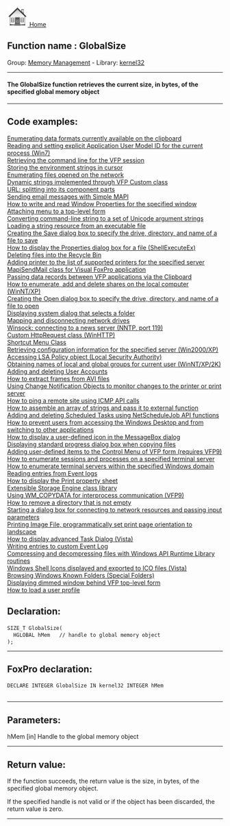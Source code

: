 [<img src="../../images/home.png"> Home ](https://github.com/VFPX/Win32API)  

## Function name : GlobalSize
Group: [Memory Management](../../functions_group.md#Memory_Management)  -  Library: [kernel32](../../Libraries.md#kernel32)  
***  


#### The GlobalSize function retrieves the current size, in bytes, of the specified global memory object
***  


## Code examples:
[Enumerating data formats currently available on the clipboard](../../samples/sample_032.md)  
[Reading and setting explicit Application User Model ID for the current process (Win7)](../../samples/sample_038.md)  
[Retrieving the command line for the VFP session](../../samples/sample_051.md)  
[Storing the environment strings in cursor](../../samples/sample_089.md)  
[Enumerating files opened on the network](../../samples/sample_121.md)  
[Dynamic strings implemented through VFP Custom class](../../samples/sample_157.md)  
[URL: splitting into its component parts](../../samples/sample_184.md)  
[Sending email messages with Simple MAPI](../../samples/sample_193.md)  
[How to write and read Window Properties for the specified window](../../samples/sample_205.md)  
[Attaching menu to a top-level form](../../samples/sample_208.md)  
[Converting command-line string to a set of Unicode argument strings](../../samples/sample_212.md)  
[Loading a string resource from an executable file](../../samples/sample_213.md)  
[Creating the Save dialog box to specify the drive, directory, and name of a file to save](../../samples/sample_265.md)  
[How to display the Properties dialog box for a file (ShellExecuteEx)](../../samples/sample_320.md)  
[Deleting files into the Recycle Bin](../../samples/sample_321.md)  
[Adding printer to the list of supported printers for the specified server](../../samples/sample_335.md)  
[MapiSendMail class for Visual FoxPro application](../../samples/sample_342.md)  
[Passing data records between VFP applications via the Clipboard](../../samples/sample_346.md)  
[How to enumerate, add and delete shares on the local computer (WinNT/XP)](../../samples/sample_351.md)  
[Creating the Open dialog box to specify the drive, directory, and name of a file to open](../../samples/sample_363.md)  
[Displaying system dialog that selects a folder](../../samples/sample_364.md)  
[Mapping and disconnecting network drives](../../samples/sample_387.md)  
[Winsock: connecting to a news server (NNTP, port 119)](../../samples/sample_389.md)  
[Custom HttpRequest class (WinHTTP)](../../samples/sample_397.md)  
[Shortcut Menu Class](../../samples/sample_419.md)  
[Retrieving configuration information for the specified server (Win2000/XP)](../../samples/sample_425.md)  
[Accessing LSA Policy object (Local Security Authority)](../../samples/sample_427.md)  
[Obtaining names of local and global groups for current user (WinNT/XP/2K)](../../samples/sample_431.md)  
[Adding and deleting User Accounts](../../samples/sample_478.md)  
[How to extract frames from AVI files](../../samples/sample_484.md)  
[Using Change Notification Objects to monitor changes to the printer or print server](../../samples/sample_485.md)  
[How to ping a remote site using ICMP API calls](../../samples/sample_486.md)  
[How to assemble an array of strings and pass it to external function](../../samples/sample_487.md)  
[Adding and deleting Scheduled Tasks using NetScheduleJob API functions](../../samples/sample_490.md)  
[How to prevent users from accessing the Windows Desktop and from switching to other applications](../../samples/sample_492.md)  
[How to display a user-defined icon in the MessageBox dialog](../../samples/sample_500.md)  
[Displaying standard progress dialog box when copying files](../../samples/sample_508.md)  
[Adding user-defined items to the Control Menu of VFP form (requires VFP9)](../../samples/sample_512.md)  
[How to enumerate sessions and processes on a specified terminal server](../../samples/sample_519.md)  
[How to enumerate terminal servers within the specified Windows domain](../../samples/sample_520.md)  
[Reading entries from Event logs](../../samples/sample_524.md)  
[How to display the Print property sheet](../../samples/sample_531.md)  
[Extensible Storage Engine class library](../../samples/sample_532.md)  
[Using WM_COPYDATA for interprocess communication (VFP9)](../../samples/sample_536.md)  
[How to remove a directory that is not empty](../../samples/sample_541.md)  
[Starting a dialog box for connecting to network resources and passing input parameters](../../samples/sample_551.md)  
[Printing Image File, programmatically set print page orientation to landscape](../../samples/sample_555.md)  
[How to display advanced Task Dialog (Vista)](../../samples/sample_558.md)  
[Writing entries to custom Event Log](../../samples/sample_564.md)  
[Compressing and decompressing files with Windows API Runtime Library routines](../../samples/sample_568.md)  
[Windows Shell Icons displayed and exported to ICO files (Vista)](../../samples/sample_575.md)  
[Browsing Windows Known Folders (Special Folders)](../../samples/sample_576.md)  
[Displaying dimmed window behind VFP top-level form](../../samples/sample_578.md)  
[How to load a user profile](../../samples/sample_602.md)  

## Declaration:
```foxpro  
SIZE_T GlobalSize(
  HGLOBAL hMem   // handle to global memory object
);  
```  
***  


## FoxPro declaration:
```foxpro  
DECLARE INTEGER GlobalSize IN kernel32 INTEGER hMem
  
```  
***  


## Parameters:
hMem 
[in] Handle to the global memory object  
***  


## Return value:
If the function succeeds, the return value is the size, in bytes, of the specified global memory object. 

If the specified handle is not valid or if the object has been discarded, the return value is zero. 
  
***  

